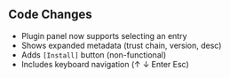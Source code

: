 ## Code Changes

- Plugin panel now supports selecting an entry
- Shows expanded metadata (trust chain, version, desc)
- Adds `[Install]` button (non-functional)
- Includes keyboard navigation (↑ ↓ Enter Esc)
